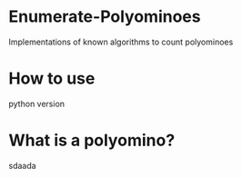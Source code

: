 # Enumerate-Polyominoes
Implementations of known algorithms to count polyominoes

# How to use
python
version
# What is a polyomino?
sdaada
